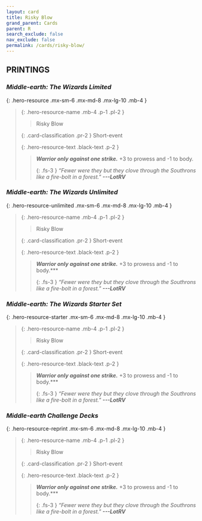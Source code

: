 ```yaml
---
layout: card
title: Risky Blow
grand_parent: Cards
parent: R
search_exclude: false
nav_exclude: false
permalink: /cards/risky-blow/
---
```


## PRINTINGS


### _Middle-earth: The Wizards Limited_

{: .hero-resource .mx-sm-6 .mx-md-8 .mx-lg-10 .mb-4 }
> {: .hero-resource-name .mb-4 .p-1 .pl-2 }
> > <div class="card-mp"></div>
> > <div class="card-name">Risky Blow</div>
>
> {: .card-classification .pr-2 }
> Short-event
>
> {: .hero-resource-text .black-text .p-2 }
> > ***Warrior only against one strike.*** +3 to prowess and -1 to body. 
> > 
> > {: .fs-3 } 
> > _“Fewer were they but they clove through the Southrons like a fire-bolt in a forest."_ ***---&#65279;LotRV*** 
> 

### _Middle-earth: The Wizards Unlimited_

{: .hero-resource-unlimited .mx-sm-6 .mx-md-8 .mx-lg-10 .mb-4 }
> {: .hero-resource-name .mb-4 .p-1 .pl-2 }
> > <div class="card-mp"></div>
> > <div class="card-name">Risky Blow</div>
>
> {: .card-classification .pr-2 }
> Short-event
>
> {: .hero-resource-text .black-text .p-2 }
> > ***Warrior only against one strike.*** +3 to prowess and -1 to body.*** 
> > 
> > {: .fs-3 } 
> > _“Fewer were they but they clove through the Southrons like a fire-bolt in a forest."_ ***---&#65279;LotRV*** 
> 

### _Middle-earth: The Wizards Starter Set_

{: .hero-resource-starter .mx-sm-6 .mx-md-8 .mx-lg-10 .mb-4 }
> {: .hero-resource-name .mb-4 .p-1 .pl-2 }
> > <div class="card-mp"></div>
> > <div class="card-name">Risky Blow</div>
>
> {: .card-classification .pr-2 }
> Short-event
>
> {: .hero-resource-text .black-text .p-2 }
> > ***Warrior only against one strike.*** +3 to prowess and -1 to body.*** 
> > 
> > {: .fs-3 } 
> > _“Fewer were they but they clove through the Southrons like a fire-bolt in a forest."_ ***---&#65279;LotRV*** 
> 

### _Middle-earth Challenge Decks_

{: .hero-resource-reprint .mx-sm-6 .mx-md-8 .mx-lg-10 .mb-4 }
> {: .hero-resource-name .mb-4 .p-1 .pl-2 }
> > <div class="card-mp"></div>
> > <div class="card-name">Risky Blow</div>
>
> {: .card-classification .pr-2 }
> Short-event
>
> {: .hero-resource-text .black-text .p-2 }
> > ***Warrior only against one strike.*** +3 to prowess and -1 to body.*** 
> > 
> > {: .fs-3 } 
> > _“Fewer were they but they clove through the Southrons like a fire-bolt in a forest."_ ***---&#65279;LotRV*** 
> 
